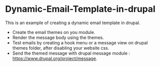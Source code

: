 # Dynamic-Email-Template-in-drupal

This is an example of creating a dynamic email template in drupal.
* Create the email themes on you module.
* Render the message body using the themes.
* Test emails by creating a hook menu or a message view on drupal themes folder, after disabling your website css.
* Send the themed message with drupal message module : https://www.drupal.org/project/message.
